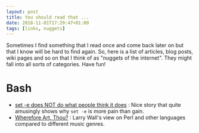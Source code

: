 ```yaml
---
layout: post
title: You should read that ...
date: 2018-11-01T17:29:47+01:00
tags: [links, nuggets]
---
```


Sometimes I find something that I read once and come back later on but that I know will be hard to find again. So, here is a list of articles, blog posts, wiki pages and so on that I think of as "nuggets of the internet". They might fall into all sorts of categories. Have fun!

# Bash

- [set -e does NOT do what people think it does](https://lists.gnu.org/archive/html/bug-bash/2017-03/msg00171.html) : Nice story that quite amusingly shows why `set -e` is more pain than gain.
- [Wherefore Art, Thou?](https://www.linuxjournal.com/article/2070) : Larry Wall's view on Perl and other languages compared to different music genres.



